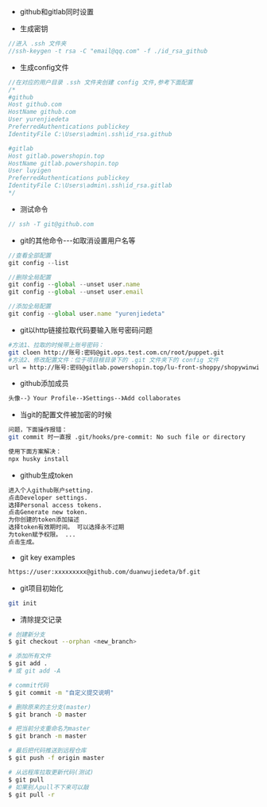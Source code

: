 - github和gitlab同时设置

- 生成密钥

```javascript
//进入 .ssh 文件夹
//ssh-keygen -t rsa -C "email@qq.com" -f ./id_rsa_github
```

- 生成config文件

```javascript
//在对应的用户目录 .ssh 文件夹创建 config 文件,参考下面配置
/*
#github
Host github.com
HostName github.com
User yurenjiedeta
PreferredAuthentications publickey
IdentityFile C:\Users\admin\.ssh\id_rsa.github

#gitlab
Host gitlab.powershopin.top
HostName gitlab.powershopin.top
User luyigen
PreferredAuthentications publickey
IdentityFile C:\Users\admin\.ssh\id_rsa.gitlab
*/
```

- 测试命令

```javascript
// ssh -T git@github.com
```

- git的其他命令---如取消设置用户名等

```javascript
//查看全部配置
git config --list

//删除全局配置
git config --global --unset user.name
git config --global --unset user.email

//添加全局配置
git config --global user.name "yurenjiedeta"
```

- git以http链接拉取代码要输入账号密码问题

```bash
#方法1、拉取的时候带上账号密码：
git cloen http://账号:密码@git.ops.test.com.cn/root/puppet.git
#方法2、修改配置文件：位于项目根目录下的 .git 文件夹下的 config 文件
url = http://账号:密码@gitlab.powershopin.top/lu-front-shoppy/shopywinwin-buyer-front.git
```

- github添加成员

```tex
头像--》Your Profile--》Settings--》Add collaborates
```

- 当git的配置文件被加密的时候

```bash
问题，下面操作报错：
git commit 时一直报 .git/hooks/pre-commit: No such file or directory

使用下面方案解决：
npx husky install
```

- github生成token

```tex
进入个人github账户setting.
点击Developer settings.
选择Personal access tokens.
点击Generate new token.
为你创建的token添加描述
选择token有效期时间。 可以选择永不过期
为token赋予权限。 ...
点击生成。
```

- git key examples

```tex
https://user:xxxxxxxxx@github.com/duanwujiedeta/bf.git
```

- git项目初始化

```bash
git init
```

- 清除提交记录

```bash
# 创建新分支
$ git checkout --orphan <new_branch>

# 添加所有文件
$ git add .
# 或 git add -A

# commit代码
$ git commit -m "自定义提交说明"

# 删除原来的主分支(master)
$ git branch -D master

# 把当前分支重命名为master
$ git branch -m master

# 最后把代码推送到远程仓库
$ git push -f origin master

# 从远程库拉取更新代码(测试)
$ git pull
# 如果别人pull不下来可以敲
$ git pull -r
```

